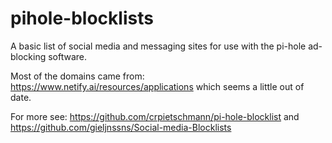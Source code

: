 # pihole-blocklists

A basic list of social media and messaging sites for use with the pi-hole ad-blocking software.

Most of the domains came from: https://www.netify.ai/resources/applications which seems a little out of date.

For more see: https://github.com/crpietschmann/pi-hole-blocklist and https://github.com/gieljnssns/Social-media-Blocklists
